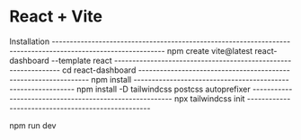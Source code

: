 # React + Vite

Installation -------------------------------------------------------------------------------------------------------------
npm create vite@latest react-dashboard --template react                    ---------------------------------------------------------------
cd react-dashboard                                            ----------------------------------------------------------------
npm install                                            -------------------------------------------------------------
npm install -D tailwindcss postcss autoprefixer                                  --------------------------------------------------------
npx tailwindcss init                                                      ---------------------------------------------------


npm run dev


